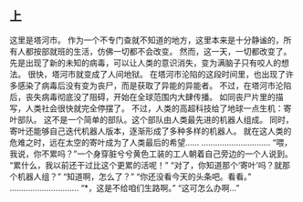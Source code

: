 ## 上
  这里是塔河市。
  作为一个不专门查就不知道的地方，这里本来是十分静谧的，所有人都按部就班的生活，仿佛一切都不会改变。
  然而，这一天，一切都改变了。
  先是出现了新的未知的病毒，可以让人类的意识消失，变为满脑子只有咬人的想法。
  很快，塔河市就变成了人间地狱。
  在塔河市沦陷的这段时间里，也出现了许多感染了病毒后没有变为丧尸，而是获取了异能的异能者。
  不过，在塔河市沦陷后，丧失病毒彻底没了阻碍，开始在全球范围内大肆传播。
  如同丧尸片里的描写，人类社会很快就完全停摆了。
  不过，人类的高超科技给了地球一点生机：寄叶部队。
  这不是一个简单的部队。这个部队由人类最先进的机器人组成。
  同时，寄叶还能够自己迭代机器人版本，逐渐形成了多种多样的机器人。
  就在这人类的危难之时，远在太空的寄叶成为了人类最后的希望……
  …………………………
  “喂，我说，你不累吗？”一个身穿脏兮兮黄色工装的工人朝着自己旁边的一个人说到。
  “累什么，我以前还干过比这个更累的活呢！”
  “对了，你知道那个‘寄叶’吗？就那个机器人组？”
  “知道啊，怎么了？”
  “你还没看今天的头条吧。看看。”
  …………………………
  “*，这是不给咱们生路啊。”
  “这可怎么办啊…”
